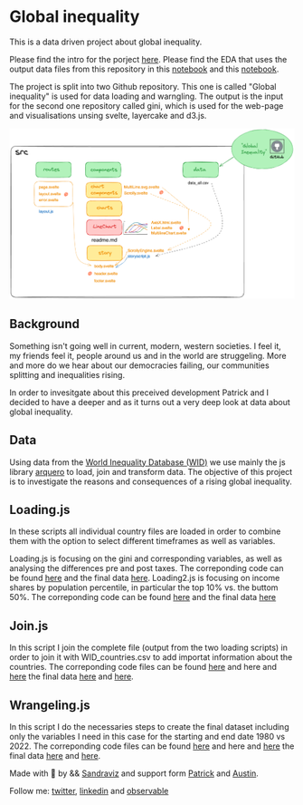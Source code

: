 # Global inequality

This is a data driven project about global inequality.

Please find the intro for the porject [here](https://github.com/sandravizz/Intro-Global-Inequality).
Please find the EDA that uses the output data files from this repository in this [notebook](https://observablehq.com/@sandraviz/global-inequality) and this [notebook](https://observablehq.com/d/b8a01ac60f823d87).

The project is split into two Github repository. This one is called "Global inequality" is used for data loading and warngling. The output is the input for the second one repository called gini, which is used for the web-page and visualisations unsing svelte, layercake and d3.js.

![alt text](image.png)

## Background

Something isn't going well in current, modern, western societies. I feel it, my friends feel it, people around us and in the world are struggeling. More and more do we hear about our democracies failing, our communities splitting and inequalities rising.

In order to invesitgate about this preceived development Patrick and I decided to have a deeper and as it turns out a very deep look at data about global inequality.

## Data

Using data from the [World Inequality Database (WID)](https://wid.world/) we use mainly the js library [arquero](https://www.npmjs.com/package/arquero) to load, join and transform data. The objective of this project is to investigate the reasons and consequences of a rising global inequality.

## Loading.js

In these scripts all individual country files are loaded in order to combine them with the option to select different timeframes as well as variables.

Loading.js is focusing on the gini and corresponding variables, as well as analysing the differences pre and post taxes.
The correponding code can be found [here](js/loading.js) and the final data [here](js/output_data/loading.js).
Loading2.js is focusing on income shares by population percentile, in particular the top 10% vs. the buttom 50%.
The correponding code can be found [here](js/output_data/tidy_data.csv) and the final data [here](js/output_data/tidy_data2.csv)

## Join.js

In this script I join the complete file (output from the two loading scripts) in order to join it with WID_countries.csv to add importat information about the countries.
The correponding code files can be found [here](js/join.js) and here and [here](js/join2.js) the final data [here](js/output_data/data_all.csv) and [here](js/output_data/data_all2.csv).

## Wrangeling.js

In this script I do the necessaries steps to create the final dataset including only the variables I need in this case for the starting and end date 1980 vs 2022.
The correponding code files can be found [here](js/wrangeling.js) and here and [here](js/wrangeling2.js) the final data [here](js/output_data/gini_1980_2022.csv) and [here](js/output_data/share_1980_2022.csv).

Made with :green_heart: by && [Sandraviz](https://www.sandraviz.com/bio) and support form [Patrick](https://www.linkedin.com/in/patrickwojda/) and [Austin](https://github.com/thataustin?tab=overview&from=2024-06-01&to=2024-06-12).

Follow me: [twitter](https://twitter.com/SandraCrypto), [linkedin](https://www.linkedin.com/in/sandradataviz/) and [observable](https://observablehq.com/@sandraviz)
